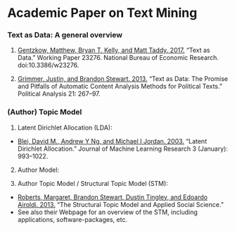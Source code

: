 # Academic Paper on Text Mining

### Text as Data: A general overview

1. [Gentzkow, Matthew, Bryan T. Kelly, and Matt Taddy. 2017.](https://web.stanford.edu/~gentzkow/research/text-as-data.pdf) “Text as Data.” Working Paper 23276. National Bureau of Economic Research. doi:10.3386/w23276.

2. [Grimmer, Justin, and Brandon Stewart. 2013.](https://scholar.princeton.edu/bstewart/publications/text-data-promise-and-pitfalls-automatic-content-analysis-methods-political) “Text as Data: The Promise and Pitfalls of Automatic Content Analysis Methods for Political Texts.” Political Analysis 21: 267–97.

### (Author) Topic Model

1. Latent Dirichlet Allocation (LDA):

  - [Blei, David M., Andrew Y Ng, and Michael I Jordan. 2003.](https://endymecy.gitbooks.io/spark-ml-source-analysis/content/%E8%81%9A%E7%B1%BB/LDA/docs/Latent%20Dirichlet%20Allocation.pdf) “Latent Dirichlet Allocation.” Journal of Machine Learning Research 3 (January): 993–1022.

2. Author Model:

3. Author Topic Model / Structural Topic Model (STM):

  - [Roberts, Margaret, Brandon Stewart, Dustin Tingley, and Edoardo Airoldi. 2013.](https://scholar.princeton.edu/bstewart/publications/structural-topic-model-and-applied-social-science) “The Structural Topic Model and Applied Social Science.”
  - See also their Webpage for an overview of the STM, including applications, software-packages, etc.
